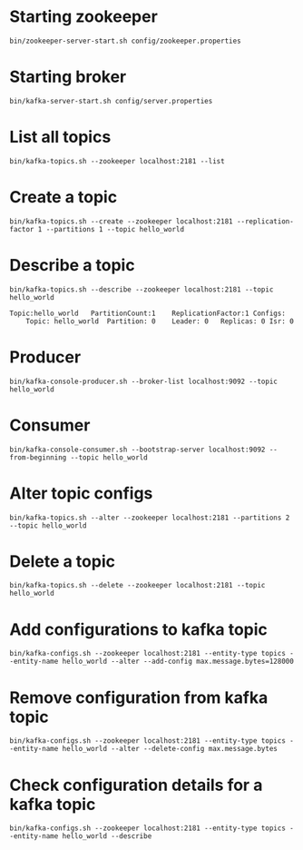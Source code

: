 # Starting zookeeper

```$xslt
bin/zookeeper-server-start.sh config/zookeeper.properties
```

# Starting broker

```$xslt
bin/kafka-server-start.sh config/server.properties
```

# List all topics

```$xslt
bin/kafka-topics.sh --zookeeper localhost:2181 --list
```

# Create a topic

```$xslt
bin/kafka-topics.sh --create --zookeeper localhost:2181 --replication-factor 1 --partitions 1 --topic hello_world
```

# Describe a topic

```$xslt
bin/kafka-topics.sh --describe --zookeeper localhost:2181 --topic hello_world

Topic:hello_world	PartitionCount:1	ReplicationFactor:1	Configs:
	Topic: hello_world	Partition: 0	Leader: 0	Replicas: 0	Isr: 0
```

# Producer

```$xslt
bin/kafka-console-producer.sh --broker-list localhost:9092 --topic hello_world
```

# Consumer

```$xslt
bin/kafka-console-consumer.sh --bootstrap-server localhost:9092 --from-beginning --topic hello_world
```

# Alter topic configs

```$xslt
bin/kafka-topics.sh --alter --zookeeper localhost:2181 --partitions 2 --topic hello_world
```

# Delete a topic

```$xslt
bin/kafka-topics.sh --delete --zookeeper localhost:2181 --topic hello_world
```

# Add configurations to kafka topic

```$xslt
bin/kafka-configs.sh --zookeeper localhost:2181 --entity-type topics --entity-name hello_world --alter --add-config max.message.bytes=128000
```

# Remove configuration from kafka topic

```$xslt
bin/kafka-configs.sh --zookeeper localhost:2181 --entity-type topics --entity-name hello_world --alter --delete-config max.message.bytes
```

# Check configuration details for a kafka topic

```$xslt
bin/kafka-configs.sh --zookeeper localhost:2181 --entity-type topics --entity-name hello_world --describe
```
